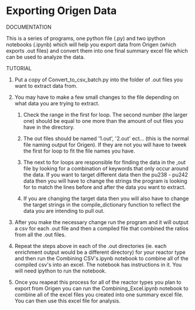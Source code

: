 Exporting Origen Data
==================================

DOCUMENTATION

This is a series of programs, one python file (.py) and two ipython notebooks (.ipynb) which will help you export data from Origen (which exports .out files) and convert them into one final summary excel file which can be used to analyze the data.

TUTORIAL

1. Put a copy of Convert_to_csv_batch.py into the folder of .out files you want to extract data from.

2. You may have to make a few small changes to the file depending on what data you are trying to extract.
    
    1. Check the range in the first for loop. The second number (the larger one) should be equal to one more than the amount of out files you have in the directory.

    2. The out files should be named '1.out', '2.out' ect... (this is the normal file naming output for Origen). If they are not you will have to tweek the first for loop to fit the file names you have.

    3. The next to for loops are responsible for finding the data in the ,out file by looking for a combination of keywords that only occur around the data. If you want to target different data then the pu238 - pu242 data then you will have to change the strings the program is looking for to match the lines before and after the data you want to extract.

    4. If you are changing the target data then you will also have to change the target strings in the compile_dictionary function to reflect the data you are intending to pull out.

3. After you make the necessary change run the program and it will output a csv for each .out file and then a compiled file that combined the ratios from all the .out files.

4. Repeat the steps above in each of the .out directories (ie. each enrichment output would be a different directory) for your reactor type and then run the Combining CSV's.ipynb notebook to combine all of the compiled csv's into an excel.  The notebook has instructions in it. You will need ipython to run the notebook.

5. Once you reapeat this process for all of the reactor types you plan to export from Origen you can run the Combining_Excel.ipynb notebook to combine all of the excel files you created into one summary excel file. You can then use this excel file for analysis.